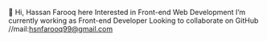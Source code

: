 👋 Hi, Hassan Farooq here
Interested in Front-end Web Development
I’m currently working as Front-end Developer
Looking to collaborate on GitHub
//mail:hsnfarooq99@gmail.com
